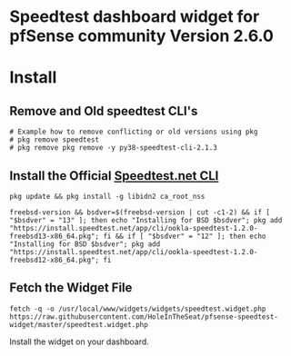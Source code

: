 # Speedtest dashboard widget for pfSense community Version 2.6.0

# Install

## Remove and Old speedtest CLI's
```
# Example how to remove conflicting or old versions using pkg
# pkg remove speedtest
# pkg remove pkg remove -y py38-speedtest-cli-2.1.3
```

## Install the Official [Speedtest.net CLI](https://www.speedtest.net/apps/cli)
```
pkg update && pkg install -g libidn2 ca_root_nss
```
```
freebsd-version && bsdver=$(freebsd-version | cut -c1-2) && if [ "$bsdver" = "13" ]; then echo "Installing for BSD $bsdver"; pkg add "https://install.speedtest.net/app/cli/ookla-speedtest-1.2.0-freebsd13-x86_64.pkg"; fi && if [ "$bsdver" = "12" ]; then echo "Installing for BSD $bsdver"; pkg add "https://install.speedtest.net/app/cli/ookla-speedtest-1.2.0-freebsd12-x86_64.pkg"; fi 
```

## Fetch the Widget File
```
fetch -q -o /usr/local/www/widgets/widgets/speedtest.widget.php https://raw.githubusercontent.com/HoleInTheSeat/pfsense-speedtest-widget/master/speedtest.widget.php
```

Install the widget on your dashboard.
